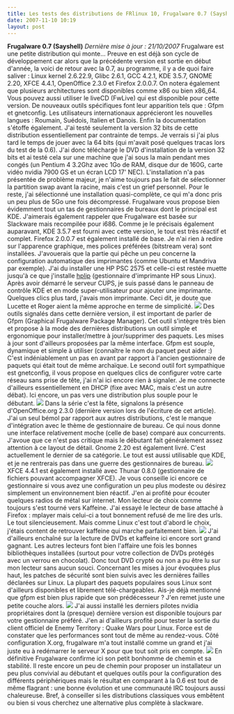 ```yaml
---
title: Les tests des distributions de FRlinux 10, Frugalware 0.7 (Sayshell)
date: 2007-11-10 10:19
layout: post
---
```


**Frugalware 0.7 (Sayshell)** *Dernière mise à jour : 21/10/2007*
Frugalware est une petite distribution qui monte... Preuve en est déjà
son cycle de développement car alors que la précédente version est
sortie en début d'année, la voici de retour avec la 0.7, au programme,
il y a de quoi faire saliver : Linux kernel 2.6.22.9, Glibc 2.6.1, GCC
4.2.1, KDE 3.5.7, GNOME 2.20, XFCE 4.4.1, OpenOffice 2.3.0 et Firefox
2.0.0.7. On notera également que plusieurs architectures sont
disponibles comme x86 ou bien x86\_64. Vous pouvez aussi utiliser le
liveCD (FwLive) qui est disponible pour cette version. De nouveaux
outils spécifiques font leur apparition tels que : Gfpm et gnetconfig.
Les utilisateurs internationaux apprécieront les nouvelles langues :
Roumain, Suédois, Italien et Danois. Enfin la documentation s'étoffe
également. J'ai testé seulement la version 32 bits de cette distribution
essentiellement par contrainte de temps. Je verrais si j'ai plus tard le
temps de jouer avec la 64 bits (qui m'avait posé quelques tracas lors du
test de la 0.6). J'ai donc téléchargé le DVD d'installation de la
version 32 bits et ai testé cela sur une machine que j'ai sous la main
pendant mes congés (un Pentium 4 3.2Ghz avec 1Go de RAM, disque dur de
160G, carte vidéo nvidia 7900 GS et un écran LCD 17' NEC).
L'installation n'a pas présentée de problème majeur, je n'aime toujours
pas le fait de sélectionner la partition swap avant la racine, mais
c'est un grief personnel. Pour le reste, j'ai sélectionné une
installation quasi-complète, ce qui m'a donc pris un peu plus de 5Go une
fois décompressé. Frugalware vous propose bien évidemment tout un tas de
gestionnaires de bureaux dont le principal est KDE. J'aimerais également
rappeler que Frugalware est basée sur Slackware mais recompilée pour
i686. Comme je le précisais également auparavant, KDE 3.5.7 est fourni
avec cette version, le tout est très réactif et complet. Firefox 2.0.0.7
est également installé de base. Je n'ai rien à redire sur l'apparence
graphique, mes polices préférées (bitstream vera) sont installées.
J'avouerais que la partie qui pêche un peu concerne la configuration
automatique des imprimantes (comme Ubuntu et Mandriva par exemple). J'ai
du installer une HP PSC 2575 et celle-ci est restée muette jusqu'à ce
que j'installe [hplip](http://hplip.sourceforge.net/) (gestionnaire
d'imprimante HP sous Linux). Après avoir démarré le serveur CUPS, je
suis passé dans le panneau de contrôle KDE et en mode super-utilisateur
pour ajouter une imprimante. Quelques clics plus tard, j'avais mon
imprimante. Ceci dit, je doute que Lucette et Roger aient la même
approche en terme de simplicité.
[![](http://frlinux.net/pictures/linux/frugalware07_01s.png)](http://frlinux.net/pictures/linux/frugalware07_01.png)
Des outils signalés dans cette dernière version, il est important de
parler de Gfpm (Graphical Frugalware Package Manager). Cet outil
s'intègre très bien et propose à la mode des dernières distributions un
outil simple et ergonomique pour installer/mettre à jour/supprimer des
paquets. Les mises à jour sont d'ailleurs proposées par la même
interface. Gfpm est souple, dynamique et simple à utiliser (connaître le
nom du paquet peut aider :) C'est indéniablement un pas en avant par
rapport à l'ancien gestionnaire de paquets qui était tout de même
archaïque. Le second outil fort sympathique est gnetconfig, il vous
propose en quelques clics de configurer votre carte réseau sans prise de
tête, j'ai n'ai ici encore rien à signaler. Je me connecte d'ailleurs
essentiellement en DHCP (fixe avec MAC, mais c'est un autre débat). Ici
encore, un pas vers une distribution plus souple pour le débutant.
[![](http://frlinux.net/pictures/linux/frugalware07_02s.png)](http://frlinux.net/pictures/linux/frugalware07_02.png)
Dans la série c'est la fête, signalons la présence d'OpenOffice.org
2.3.0 (dernière version lors de l'écriture de cet article). J'ai un seul
bémol par rapport aux autres distributions, c'est le manque
d'intégration avec le thème de gestionnaire de bureau. Ce qui nous donne
une interface relativement moche (celle de base) comparé aux
concurrents. J'avoue que ce n'est pas critique mais le débutant fait
généralement assez attention à ce layout de détail. Gnome 2.20 est
également livré. C'est actuellement le dernier de sa catégorie. Le tout
est aussi utilisable que KDE, et je ne rentrerais pas dans une guerre
des gestionnaires de bureau.
[![](http://frlinux.net/pictures/linux/frugalware07_03s.png)](http://frlinux.net/pictures/linux/frugalware07_03.png)
XFCE 4.4.1 est également installé avec Thunar 0.8.0 (gestionnaire de
fichiers pouvant accompagner XFCE). Je vous conseille ici encore ce
gestionnaire si vous avez une configuration un peu plus modeste ou
désirez simplement un environnement bien réactif. J'en ai profité pour
écouter quelques radios de métal sur internet. Mon lecteur de choix
comme toujours s'est tourné vers Kaffeine. J'ai essayé le lecteur de
base attaché à Firefox : mplayer mais celui-ci a tout bonnement refusé
de me lire des urls. Le tout silencieusement. Mais comme Linux c'est
tout d'abord le choix, j'étais content de retrouver kaffeine qui marche
parfaitement bien.
[![](http://frlinux.net/pictures/linux/frugalware07_04s.png)](http://frlinux.net/pictures/linux/frugalware07_04.png)
J'ai d'ailleurs enchaîné sur la lecture de DVDs et kaffeine ici encore
sort grand gagnant. Les autres lecteurs font bien l'affaire une fois les
bonnes bibliothèques installées (surtout pour votre collection de DVDs
protégés avec un verrou en chocolat). Donc tout DVD crypté ou non a pu
être lu sur mon lecteur sans aucun souci. Concernant les mises à jour
évoquées plus haut, les patches de sécurité sont bien suivis avec les
dernières failles déclarées sur Linux. La plupart des paquets populaires
sous Linux sont d'ailleurs disponibles et librement télé-chargeables.
Ais-je déjà mentionné que gfpm est bien plus rapide que son prédécesseur
? J'en remet juste une petite couche alors.
[![](http://frlinux.net/pictures/linux/frugalware07_05s.png)](http://frlinux.net/pictures/linux/frugalware07_05.png)
J'ai aussi installé les derniers pilotes nvidia propriétaires dont la
(presque) dernière version est disponible toujours par votre
gestionnaire préféré. J'en ai d'ailleurs profité pour tester la sortie
du client officiel de Enemy Territory : Quake Wars pour Linux. Force est
de constater que les performances sont tout de même au rendez-vous. Côté
configuration X.org, frugalware m'a tout installé comme un grand et j'ai
juste eu à redémarrer le serveur X pour que tout soit pris en compte.
[![](http://frlinux.net/pictures/linux/frugalware07_06s.png)](http://frlinux.net/pictures/linux/frugalware07_06.png)
En définitive Frugalware confirme ici son petit bonhomme de chemin et sa
stabilité. Il reste encore un peu de chemin pour proposer un
installateur un peu plus convivial au débutant et quelques outils pour
la configuration des différents périphériques mais le résultat en
comparant à la 0.6 est tout de même flagrant : une bonne évolution et
une communauté IRC toujours aussi chaleureuse. Bref, à conseiller si les
distributions classiques vous embêtent ou bien si vous cherchez une
alternative plus complète à slackware.
